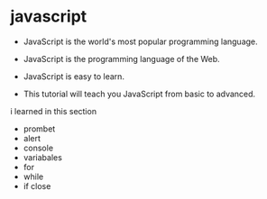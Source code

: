 # javascript


* JavaScript is the world's most popular programming language.

* JavaScript is the programming language of the Web.

* JavaScript is easy to learn.

* This tutorial will teach you JavaScript from basic to advanced.

i learned in this section 
* prombet
* alert 
* console
* variabales
* for 
* while
* if close 
